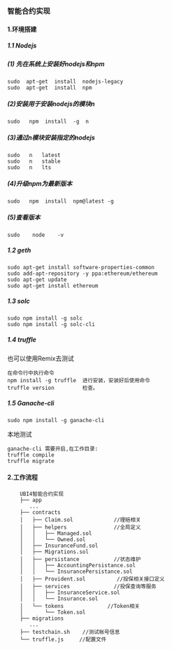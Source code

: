 ### 智能合约实现

####  1.环境搭建
##### 1.1 Nodejs
##### (1) 先在系统上安装好nodejs和npm
```
sudo  apt-get  install  nodejs-legacy
sudo  apt-get  install  npm
```
##### (2)安装用于安装nodejs的模块n
```
sudo   npm  install  -g  n
```
##### (3)通过n模块安装指定的nodejs
```
sudo   n   latest
sudo   n   stable
sudo   n   lts
```
##### (4)升级npm为最新版本
```
sudo   npm  install  npm@latest -g
```
##### (5)查看版本
```
sudo    node    -v
```

##### 1.2 geth
```
sudo apt-get install software-properties-common
sudo add-apt-repository -y ppa:ethereum/ethereum
sudo apt-get update
sudo apt-get install ethereum
```

##### 1.3 solc
```
sudo npm install -g solc
sudo npm install -g solc-cli
```

##### 1.4 truffle

也可以使用Remix去测试
```
在命令行中执行命令
npm install -g truffle  进行安装，安装好后使用命令
truffle version         检查。
```
##### 1.5 Ganache-cli 
```
sudo npm install -g ganache-cli
```
本地测试
```
ganache-cli 需要开启,在工作目录:
truffle compile
truffle migrate  
```
####  2.工作流程

```
    UBI4智能合约实现
    ├── app 
       ...
    ├── contracts
    │   ├── Claim.sol             //理赔相关
    │   ├── helpers               //全局定义
    │   │   ├── Managed.sol
    │   │   └── Owned.sol
    │   ├── InsuranceFund.sol      
    │   ├── Migrations.sol
    │   ├── persistance           //状态维护
    │   │   ├── AccountingPersistance.sol
    │   │   └── InsurancePersistance.sol
    │   ├── Provident.sol          //投保相关接口定义
    │   ├── services              //投保查询等服务
    │   │   ├── InsuranceService.sol
    │   │   └── Insurance.sol
    │   └── tokens              //Token相关         
    │       └── Token.sol    
    ├── migrations  
       ...
    ├── testchain.sh    //测试帐号信息
    └── truffle.js     //配置文件
```

